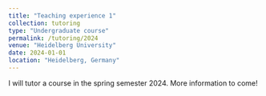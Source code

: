 ```yaml
---
title: "Teaching experience 1"
collection: tutoring
type: "Undergraduate course"
permalink: /tutoring/2024
venue: "Heidelberg University"
date: 2024-01-01
location: "Heidelberg, Germany"
---
```


I will tutor a course in the spring semester 2024. More information to come!

